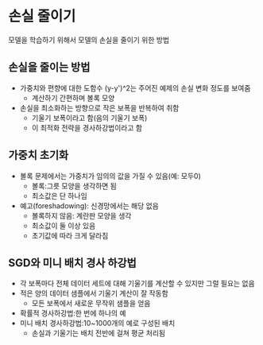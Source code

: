 # 손실 줄이기
모델을 학습하기 위해서 모델의 손실을 줄이기 위한 방법  

## 손실을 줄이는 방법
- 가중치와 편향에 대한 도함수 (y-y')^2는 주어진 예제의 손실 변화 정도를 보여줌
  - 계산하기 간편하며 볼록 모양 
- 손실을 최소화하는 방향으로 작은 보폭을 반복하여 취함 
  - 기울기 보폭이라고 함(음의 기울기 보폭)
  - 이 최적화 전략을 경사하강법이라고 함  

## 가중치 초기화
- 볼록 문제에서는 가중치가 임의의 값을 가질 수 있음(예: 모두0)
  - 볼록:그릇 모양을 생각하면 됨  
  - 최소값은 단 하나임 
- 예고(foreshadowing): 신경망에서는 해당 없음
  - 볼록하지 않음: 계란판 모양을 생각
  - 최소값이 둘 이상 있음
  - 초기값에 따라 크게 달라짐

## SGD와 미니 배치 경사 하강법
- 각 보폭마다 전체 데이터 세트에 대해 기울기를 계산할 수 있지만 그럴 필요는 없음
- 적은 양의 데이터 샘플에서 기울기 계산이 잘 작동함 
  - 모든 보폭에서 새로운 무작위 샘플을 얻음
- 확률적 경사하강법:한 번에 하나의 예
- 미니 배치 경사하강법:10~1000개의 예로 구성된 배치
  - 손실과 기울기는 배치 전반에 걸쳐 평균 처리됨
  
